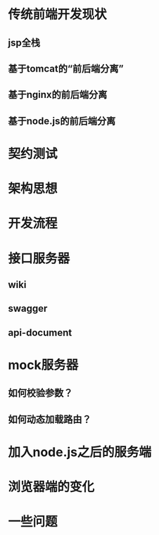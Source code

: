 # 传统前端开发现状
## jsp全栈
## 基于tomcat的“前后端分离”
## 基于nginx的前后端分离
## 基于node.js的前后端分离

# 契约测试

# 架构思想

# 开发流程

# 接口服务器
## wiki
## swagger
## api-document

# mock服务器
## 如何校验参数？
## 如何动态加载路由？

# 加入node.js之后的服务端
# 浏览器端的变化
# 一些问题
